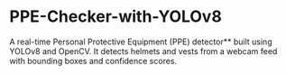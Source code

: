 # PPE-Checker-with-YOLOv8
A real-time Personal Protective Equipment (PPE) detector** built using YOLOv8 and OpenCV.   It detects helmets and vests from a webcam feed with bounding boxes and confidence scores.
